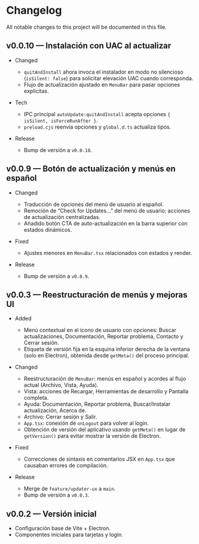 # Changelog

All notable changes to this project will be documented in this file.

## v0.0.10 — Instalación con UAC al actualizar

- Changed
  - `quitAndInstall` ahora invoca el instalador en modo no silencioso (`isSilent: false`) para solicitar elevación UAC cuando corresponda.
  - Flujo de actualización ajustado en `MenuBar` para pasar opciones explícitas.

- Tech
  - IPC principal `autoUpdate:quitAndInstall` acepta opciones `{ isSilent, isForceRunAfter }`.
  - `preload.cjs` reenvía opciones y `global.d.ts` actualiza tipos.

- Release
  - Bump de versión a `v0.0.10`.

## v0.0.9 — Botón de actualización y menús en español

- Changed
  - Traducción de opciones del menú de usuario al español.
  - Remoción de “Check for Updates...” del menú de usuario; acciones de actualización centralizadas.
  - Añadido botón CTA de auto-actualización en la barra superior con estados dinámicos.

- Fixed
  - Ajustes menores en `MenuBar.tsx` relacionados con estados y render.

- Release
  - Bump de versión a `v0.0.9`.

## v0.0.3 — Reestructuración de menús y mejoras UI

- Added
  - Menú contextual en el icono de usuario con opciones: Buscar actualizaciones, Documentación, Reportar problema, Contacto y Cerrar sesión.
  - Etiqueta de versión fija en la esquina inferior derecha de la ventana (solo en Electron), obtenida desde `getMeta()` del proceso principal.

- Changed
  - Reestructuración de `MenuBar`: menús en español y acordes al flujo actual (Archivo, Vista, Ayuda).
  - Vista: acciones de Recargar, Herramientas de desarrollo y Pantalla completa.
  - Ayuda: Documentación, Reportar problema, Buscar/Instalar actualización, Acerca de.
  - Archivo: Cerrar sesión y Salir.
  - `App.tsx`: conexión de `onLogout` para volver al login.
  - Obtención de versión del aplicativo usando `getMeta()` en lugar de `getVersion()` para evitar mostrar la versión de Electron.

- Fixed
  - Correcciones de sintaxis en comentarios JSX en `App.tsx` que causaban errores de compilación.

- Release
  - Merge de `feature/updater-ux` a `main`.
  - Bump de versión a `v0.0.3`.

## v0.0.2 — Versión inicial

- Configuración base de Vite + Electron.
- Componentes iniciales para tarjetas y login.